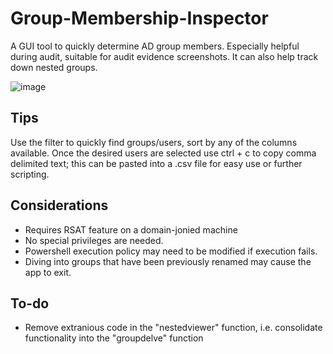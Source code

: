 # Group-Membership-Inspector
A GUI tool to quickly determine AD group members.  Especially helpful during audit, suitable for audit evidence screenshots.  It can also help track down nested groups.  



![image](https://user-images.githubusercontent.com/43890114/115983903-bdd60100-a569-11eb-9fee-758b50e2b629.png)



## Tips

Use the filter to quickly find groups/users, sort by any of the columns available.  Once the desired users are selected use ctrl + c to copy comma delimited text; this can be pasted into a .csv file for easy use or further scripting.

## Considerations

- Requires RSAT feature on a domain-jonied machine  
- No special privileges are needed.  
- Powershell execution policy may need to be modified if execution fails.    
- Diving into groups that have been previously renamed may cause the app to exit.





## To-do

- Remove extranious code in the "nestedviewer" function, i.e. consolidate functionality into the "groupdelve" function
  
